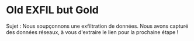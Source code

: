 # Old EXFIL but Gold
Sujet :
Nous soupçonnons une exfiltration de données.
Nous avons capturé des données réseaux, à vous d'extraire le lien pour la prochaine étape !
